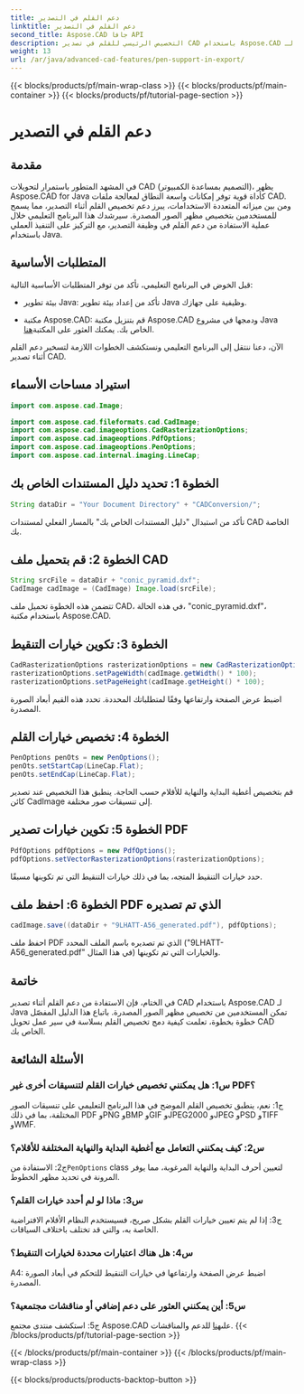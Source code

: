 ```yaml
---
title: دعم القلم في التصدير
linktitle: دعم القلم في التصدير
second_title: Aspose.CAD جافا API
description: التخصيص الرئيسي للقلم في تصدير CAD باستخدام Aspose.CAD لـ Java. اتبع دليلنا خطوة بخطوة للتكامل السلس.
weight: 13
url: /ar/java/advanced-cad-features/pen-support-in-export/
---
```


{{< blocks/products/pf/main-wrap-class >}}
{{< blocks/products/pf/main-container >}}
{{< blocks/products/pf/tutorial-page-section >}}

# دعم القلم في التصدير

## مقدمة

في المشهد المتطور باستمرار لتحويلات CAD (التصميم بمساعدة الكمبيوتر)، يظهر Aspose.CAD for Java كأداة قوية توفر إمكانات واسعة النطاق لمعالجة ملفات CAD. ومن بين ميزاته المتعددة الاستخدامات، يبرز دعم تخصيص القلم أثناء التصدير، مما يسمح للمستخدمين بتخصيص مظهر الصور المصدرة. سيرشدك هذا البرنامج التعليمي خلال عملية الاستفادة من دعم القلم في وظيفة التصدير، مع التركيز على التنفيذ العملي باستخدام Java.

## المتطلبات الأساسية

قبل الخوض في البرنامج التعليمي، تأكد من توفر المتطلبات الأساسية التالية:

- بيئة تطوير Java: تأكد من إعداد بيئة تطوير Java وظيفية على جهازك.

-  مكتبة Aspose.CAD: قم بتنزيل مكتبة Aspose.CAD ودمجها في مشروع Java الخاص بك. يمكنك العثور على المكتبة[هنا](https://releases.aspose.com/cad/java/).

الآن، دعنا ننتقل إلى البرنامج التعليمي ونستكشف الخطوات اللازمة لتسخير دعم القلم أثناء تصدير CAD.

## استيراد مساحات الأسماء

```java
import com.aspose.cad.Image;

import com.aspose.cad.fileformats.cad.CadImage;
import com.aspose.cad.imageoptions.CadRasterizationOptions;
import com.aspose.cad.imageoptions.PdfOptions;
import com.aspose.cad.imageoptions.PenOptions;
import com.aspose.cad.internal.imaging.LineCap;
```

## الخطوة 1: تحديد دليل المستندات الخاص بك

```java
String dataDir = "Your Document Directory" + "CADConversion/";
```

تأكد من استبدال "دليل المستندات الخاص بك" بالمسار الفعلي لمستندات CAD الخاصة بك.

## الخطوة 2: قم بتحميل ملف CAD

```java
String srcFile = dataDir + "conic_pyramid.dxf";
CadImage cadImage = (CadImage) Image.load(srcFile);
```

تتضمن هذه الخطوة تحميل ملف CAD، في هذه الحالة، "conic_pyramid.dxf"، باستخدام مكتبة Aspose.CAD.

## الخطوة 3: تكوين خيارات التنقيط

```java
CadRasterizationOptions rasterizationOptions = new CadRasterizationOptions();
rasterizationOptions.setPageWidth(cadImage.getWidth() * 100);
rasterizationOptions.setPageHeight(cadImage.getHeight() * 100);
```

اضبط عرض الصفحة وارتفاعها وفقًا لمتطلباتك المحددة. تحدد هذه القيم أبعاد الصورة المصدرة.

## الخطوة 4: تخصيص خيارات القلم

```java
PenOptions penOts = new PenOptions();
penOts.setStartCap(LineCap.Flat);
penOts.setEndCap(LineCap.Flat);
```

قم بتخصيص أغطية البداية والنهاية للأقلام حسب الحاجة. ينطبق هذا التخصيص عند تصدير كائن CadImage إلى تنسيقات صور مختلفة.

## الخطوة 5: تكوين خيارات تصدير PDF

```java
PdfOptions pdfOptions = new PdfOptions();
pdfOptions.setVectorRasterizationOptions(rasterizationOptions);
```

حدد خيارات التنقيط المتجه، بما في ذلك خيارات التنقيط التي تم تكوينها مسبقًا.

## الخطوة 6: احفظ ملف PDF الذي تم تصديره

```java
cadImage.save((dataDir + "9LHATT-A56_generated.pdf"), pdfOptions);
```

احفظ ملف PDF الذي تم تصديره باسم الملف المحدد ("9LHATT-A56_generated.pdf" في هذا المثال) والخيارات التي تم تكوينها.

## خاتمة

في الختام، فإن الاستفادة من دعم القلم أثناء تصدير CAD باستخدام Aspose.CAD لـ Java تمكن المستخدمين من تخصيص مظهر الصور المصدرة. باتباع هذا الدليل المفصّل خطوة بخطوة، تعلمت كيفية دمج تخصيص القلم بسلاسة في سير عمل تحويل CAD الخاص بك.

## الأسئلة الشائعة

### س1: هل يمكنني تخصيص خيارات القلم لتنسيقات أخرى غير PDF؟

ج1: نعم، ينطبق تخصيص القلم الموضح في هذا البرنامج التعليمي على تنسيقات الصور المختلفة، بما في ذلك PDF وPNG وBMP وGIF وJPEG2000 وJPEG وPSD وTIFF وWMF.

### س2: كيف يمكنني التعامل مع أغطية البداية والنهاية المختلفة للأقلام؟

 ج2: الاستفادة من`PenOptions` class لتعيين أحرف البداية والنهاية المرغوبة، مما يوفر المرونة في تحديد مظهر الخطوط.

### س3: ماذا لو لم أحدد خيارات القلم؟

ج3: إذا لم يتم تعيين خيارات القلم بشكل صريح، فسيستخدم النظام الأقلام الافتراضية الخاصة به، والتي قد تختلف باختلاف السياقات.

### س4: هل هناك اعتبارات محددة لخيارات التنقيط؟

A4: اضبط عرض الصفحة وارتفاعها في خيارات التنقيط للتحكم في أبعاد الصورة المصدرة.

### س5: أين يمكنني العثور على دعم إضافي أو مناقشات مجتمعية؟

 ج5: استكشف منتدى مجتمع Aspose.CAD على[هنا](https://forum.aspose.com/c/cad/19) للدعم والمناقشات.
{{< /blocks/products/pf/tutorial-page-section >}}

{{< /blocks/products/pf/main-container >}}
{{< /blocks/products/pf/main-wrap-class >}}

{{< blocks/products/products-backtop-button >}}
